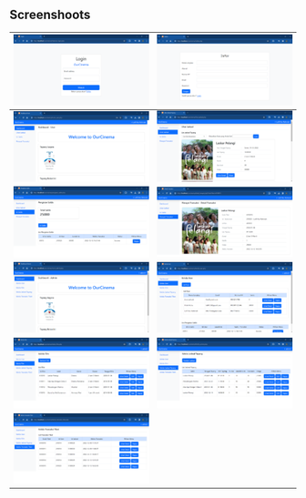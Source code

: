 ## Screenshoots
| <img width="100%" src="./screenshoot/login.png">  | <img width="100%" src="./screenshoot/register.png">  |
| --------------------------------------------------- | --------------------------------------------------- |
| <img width="100%" src="./screenshoot/dashboard_user.png">  | <img width="100%" src="./screenshoot/lihat_film.png">  |
| <img width="100%" src="./screenshoot/isi_saldo.png"> | <img width="100%" src="./screenshoot/riwayat.png"> |
| <img width="100%" src="./screenshoot/dashboard_admin.png">  | <img width="100%" src="./screenshoot/kelola_admin.png">  |
| <img width="100%" src="./screenshoot/kelola_film.png"> | <img width="100%" src="./screenshoot/kelola_jadwal_tayang.png"> |
| <img width="100%" src="./screenshoot/kelola_transaksi.png">  |   |
